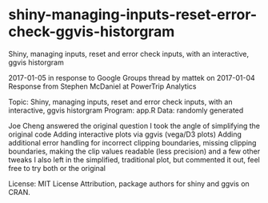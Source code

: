 # shiny-managing-inputs-reset-error-check-ggvis-historgram
Shiny, managing inputs, reset and error check inputs, with an interactive, ggvis historgram

2017-01-05 in response to Google Groups thread by mattek on 2017-01-04 
Response from Stephen McDaniel at PowerTrip Analytics

Topic: Shiny, managing inputs, reset and error 
          check inputs, with an interactive, ggvis historgram
 Program: app.R 
    Data: randomly generated

Joe Cheng answered the original question
I took the angle of simplifying the original code 
Adding interactive plots via ggvis (vega/D3 plots)
Adding additional error handling for incorrect clipping
   boundaries, missing clipping boundaries, making the clip
   values readable (less precision) and a few other tweaks
I also left in the simplified, traditional plot, but commented 
   it out, feel free to try both or the original

License: MIT License
Attribution, package authors for shiny and ggvis on CRAN.
